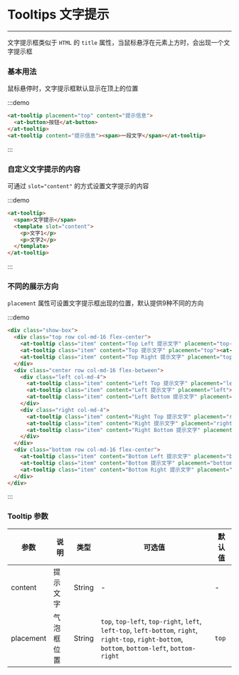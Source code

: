 
# Tooltips 文字提示

----

文字提示框类似于 `HTML` 的 `title` 属性，当鼠标悬浮在元素上方时，会出现一个文字提示框

### 基本用法

鼠标悬停时，文字提示框默认显示在顶上的位置

:::demo
```html
<at-tooltip placement="top" content="提示信息">
  <at-button>按钮</at-button>
</at-tooltip>
<at-tooltip content="提示信息"><span>一段文字</span></at-tooltip>
```
:::

### 自定义文字提示的内容

可通过 `slot="content"` 的方式设置文字提示的内容

:::demo
```html
<at-tooltip>
  <span>文字提示</span>
  <template slot="content">
    <p>文字1</p>
    <p>文字2</p>
  </template>
</at-tooltip>
```
:::

### 不同的展示方向

`placement` 属性可设置文字提示框出现的位置，默认提供9种不同的方向

:::demo
```html
<div class="show-box">
  <div class="top row col-md-16 flex-center">
    <at-tooltip class="item" content="Top Left 提示文字" placement="top-left"><at-button>上左</at-button></at-tooltip>
    <at-tooltip class="item" content="Top 提示文字" placement="top"><at-button>上边</at-button></at-tooltip>
    <at-tooltip class="item" content="Top Right 提示文字" placement="top-right"><at-button>上右</at-button></at-tooltip>
  </div>
  <div class="center row col-md-16 flex-between">
    <div class="left col-md-4">
      <at-tooltip class="item" content="Left Top 提示文字" placement="left-top"><at-button>左上</at-button></at-tooltip>
      <at-tooltip class="item" content="Left 提示文字" placement="left"><at-button>左边</at-button></at-tooltip>
      <at-tooltip class="item" content="Left Bottom 提示文字" placement="left-bottom"><at-button>左下</at-button></at-tooltip>
    </div>
    <div class="right col-md-4">
      <at-tooltip class="item" content="Right Top 提示文字" placement="right-top"><at-button>右上</at-button></at-tooltip>
      <at-tooltip class="item" content="Right 提示文字" placement="right"><at-button>右边</at-button></at-tooltip>
      <at-tooltip class="item" content="Right Bottom 提示文字" placement="right-bottom"><at-button>右下</at-button></at-tooltip>
    </div>
  </div>
  <div class="bottom row col-md-16 flex-center">
    <at-tooltip class="item" content="Bottom Left 提示文字" placement="bottom-left"><at-button>下左</at-button></at-tooltip>
    <at-tooltip class="item" content="Bottom 提示文字" placement="bottom"><at-button>下边</at-button></at-tooltip>
    <at-tooltip class="item" content="Bottom Right 提示文字" placement="bottom-right"><at-button>下右</at-button></at-tooltip>
  </div>
</div>
```
:::

### Tooltip 参数

| 参数      | 说明          | 类型      | 可选值                           | 默认值  |
|---------- |-------------- |---------- |--------------------------------  |-------- |
| content | 提示文字 | String | - | - |
| placement | 气泡框位置 | String | `top`, `top-left`, `top-right`, `left`, `left-top`, `left-bottom`, `right`, `right-top`, `right-bottom`, `bottom`, `bottom-left`, `bottom-right` | `top` |

<style lang="sass" scoped>
.at-tooltip {
  & + .at-tooltip {
    margin-left: 16px;
  }
  span {
    font-size: 12px;
  }
  p {
    color: #fff;
    font-size: 12px;
  }
}
.show-box {
  max-width: 600px;

  .at-tooltip + .at-tooltip {
    margin: 0;
  }
}
.top,
.bottom {
  padding: 20px;
  width: 100%;

  .item + .item {
    margin-left: 30px;
  }
}
.center {
  width: 100%;

  .item + .item {
    margin-top: 20px;
  }
}
.left {
  flex-direction: column;
}

.item > span {
  display: inline-block;
  width: 60px;
  height: 32px;
  line-height: 32px;
  background-color: #fff;
  border: 1px solid #ccc;
  border-radius: 4px;
  text-align: center;
  cursor: pointer;
  transition: all .3s;

  &:hover {
    color: #a0c1ff;
    border-color: #a0c1ff;
  }
}
</style>
